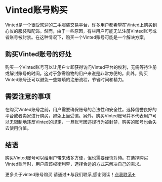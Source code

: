 # Vinted账号购买

Vinted是一个很受欢迎的二手服装交易平台，许多用户都希望在Vinted上购买到心仪的服装和配饰。然而，由于一些原因，有些用户可能无法注册Vinted账号或者账号被封禁。在这种情况下，购买一个Vinted账号可能是一个解决方案。

## 购买Vinted账号的好处

购买一个Vinted账号可以让用户立即获得访问Vinted平台的权利，无需等待注册或解封账号的时间。这对于急需购物的用户来说是非常方便的。此外，购买Vinted账号还可以避免一些繁琐的注册流程，节省时间和精力。

## 需要注意的事项

在购买Vinted账号之前，用户需要确保账号的合法性和安全性。选择信誉良好的平台或者卖家进行购买，避免上当受骗。另外，购买Vinted账号并不代表用户可以无限制地违反Vinted的规定，一旦账号因违规行为被封禁，购买的账号也会失去使用价值。

## 结语

购买Vinted账号可以给用户带来诸多方便，但也需要谨慎对待。在选择购买Vinted账号时，用户应该权衡利弊，选择合适的方式来解决自己的需求。

更多关于vinted账号购买 请通过✈与我们联系,感谢阅读！[点我联系✈](https://pro.G208.com)